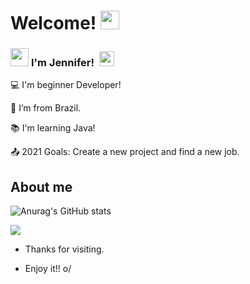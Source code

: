 
# Welcome! <img src="https://github.com/TheDudeThatCode/TheDudeThatCode/blob/master/Assets/Mario_Hello_Big.gif" width="30px">

### <img src="https://github.com/TheDudeThatCode/TheDudeThatCode/blob/master/Assets/Hi.gif" width="29px"> **I'm Jennifer!** &nbsp;<img src="https://github.com/TheDudeThatCode/TheDudeThatCode/blob/master/Assets/Earth.gif" width="24px">


:computer: I'm beginner Developer!

:house_with_garden: I’m from Brazil.

:books: I'm learning Java!

:outbox_tray: 2021 Goals: Create a new project and find a new job.

 

## About me

![Anurag's GitHub stats](https://github-readme-stats.vercel.app/api?username=jeeysmoon&show_icons=true&theme=radical)

<a href="https://github.com/JeeysMoon">
  <img align="center" src="https://github-readme-stats.vercel.app/api/top-langs/?username=jeeysmoon&theme=dark&hide_langs_below=1" />
</a>








- Thanks for visiting.

- Enjoy it!! o/
